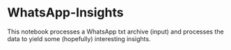 # WhatsApp-Insights
This notebook processes a WhatsApp txt archive (input) and processes the data to yield some (hopefully) interesting insights.
